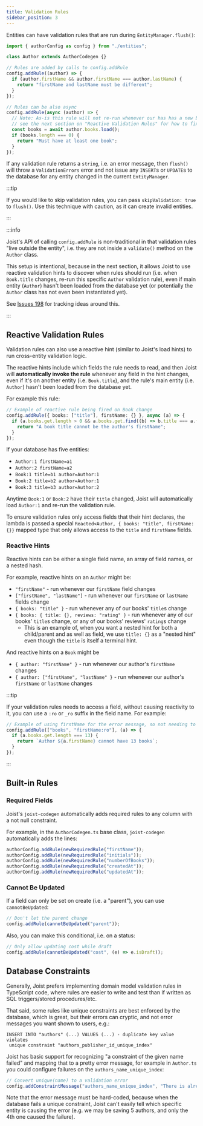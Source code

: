 ```yaml
---
title: Validation Rules
sidebar_position: 3
---
```


Entities can have validation rules that are run during `EntityManager.flush()`:

```typescript
import { authorConfig as config } from "./entities";

class Author extends AuthorCodegen {}

// Rules are added by calls to config.addRule
config.addRule((author) => {
  if (author.firstName && author.firstName === author.lastName) {
    return "firstName and lastName must be different";
  }
});

// Rules can be also async
config.addRule(async (author) => {
  // Note: As-is this rule will not re-run whenever our has has a new book;
  // see the next section on "Reactive Validation Rules" for how to fix this
  const books = await author.books.load();
  if (books.length === 0) {
    return "Must have at least one book";
  }
});
```

If any validation rule returns a `string`, i.e. an error message, then `flush()` will throw a `ValidationErrors` error and not issue any `INSERT`s or `UPDATE`s to the database for any entity changed in the current `EntityManager`.

:::tip

If you would like to skip validation rules, you can pass `skipValidation: true` to `flush()`. Use this technique with caution, as it can create invalid entities.

:::

:::info

Joist's API of calling `config.addRule` is non-traditional in that validation rules "live outside the entity", i.e. they are not inside a `validate()` method on the `Author` class.

This setup is intentional, because in the next section, it allows Joist to use reactive validation hints to discover when rules should run (i.e. when `Book.title` changes, re-run this specific `Author` validation rule), even if main entity (`Author`) hasn't been loaded from the database yet (or potentially the `Author` class has not even been instantiated yet).

See [Issues 198](https://github.com/stephenh/joist-ts/issues/198) for tracking ideas around this.

:::

## Reactive Validation Rules

Validation rules can also use a reactive hint (similar to Joist's load hints) to run cross-entity validation logic.

The reactive hints include which fields the rule needs to read, and then Joist will **automatically invoke the rule** whenever any field in the hint changes, even if it's on another entity (i.e. `Book.title`), and the rule's main entity (i.e. `Author`) hasn't been loaded from the database yet.

For example this rule:

```typescript
// Example of reactive rule being fired on Book change
config.addRule({ books: ["title"], firstName: {} }, async (a) => {
  if (a.books.get.length > 0 && a.books.get.find((b) => b.title === a.firstName)) {
    return "A book title cannot be the author's firstName";
  }
});
```

If your database has five entities:

- `Author:1 firstName=a1`
- `Author:2 firstName=a2`
- `Book:1 title=b1 author=Author:1`
- `Book:2 title=b2 author=Author:1`
- `Book:3 title=b3 author=Author:2`

Anytime `Book:1` or `Book:2` have their `title` changed, Joist will automatically load `Author:1` and re-run the validation rule.

To ensure validation rules only access fields that their hint declares, the lambda is passed a special `Reacted<Author, { books: "title", firstName: {}}` mapped type that only allows access to the `title` and `firstName` fields.

### Reactive Hints

Reactive hints can be either a single field name, an array of field names, or a nested hash.

For example, reactive hints on an `Author` might be:

- `"firstName"` - run whenever our `firstName` field changes
- `["firstName", "lastName"]` - run whenever our `firstName` or `lastName` fields change
- `{ books: "title" }` - run whenever any of our books' `title`s change
- `{ books: { title: {}, reviews: "rating" }` - run whenever any of our books' `title`s change, or any of our books' reviews' `rating`s change
  - This is an example of, when you want a nested hint for both a child/parent and as well as field, we use `title: {}` as a "nested hint" even though the `title` is itself a terminal hint.

And reactive hints on a `Book` might be

- `{ author: "firstName" }` - run whenever our author's `firstName` changes
- `{ author: ["firstName", "lastName" }` - run whenever our author's `firstName` or `lastName` changes

:::tip

If your validation rules needs to access a field, without causing reactivity to it, you can use a `:ro` or `_ro` suffix in the field name. For example:

```typescript
// Example of using firstName for the error message, so not needing to react on it
config.addRule(["books", "firstName:ro"], (a) => {
  if (a.books.get.length === 13) {
    return `Author ${a.firstName} cannot have 13 books`;
  }
});
```

:::

## Built-in Rules

### Required Fields

Joist's `joist-codegen` automatically adds required rules to any column with a not null constraint.

For example, in the `AuthorCodegen.ts` base class, `joist-codegen` automatically adds the lines:

```typescript
authorConfig.addRule(newRequiredRule("firstName"));
authorConfig.addRule(newRequiredRule("initials"));
authorConfig.addRule(newRequiredRule("numberOfBooks"));
authorConfig.addRule(newRequiredRule("createdAt"));
authorConfig.addRule(newRequiredRule("updatedAt"));
```

### Cannot Be Updated

If a field can only be set on create (i.e. a "parent"), you can use `cannotBeUpdated`:

```typescript
// Don't let the parent change
config.addRule(cannotBeUpdated("parent"));
```

Also, you can make this conditional, i.e. on a status:

```typescript
// Only allow updating cost while draft
config.addRule(cannotBeUpdated("cost", (e) => e.isDraft));
```

## Database Constraints

Generally, Joist prefers implementing domain model validation rules in TypeScript code, where rules are easier to write and test than if written as SQL triggers/stored procedures/etc.

That said, some rules like unique constraints are best enforced by the database, which is great, but their errors can cryptic, and not error messages you want shown to users, e.g.:

```
INSERT INTO "authors" (...) VALUES (...) - duplicate key value violates
 unique constraint "authors_publisher_id_unique_index"
```

Joist has basic support for recognizing "a constraint of the given name failed" and mapping that to a pretty error message, for example in `Author.ts` you could configure failures on the `authors_name_unique_index`:

```typescript
// Convert unique(name) to a validation error
config.addConstraintMessage("authors_name_unique_index", "There is already an Author with that name");
```

Note that the error message must be hard-coded, because when the database fails a unique constraint, Joist can't easily tell which specific entity is causing the error (e.g. we may be saving 5 authors, and only the 4th one caused the failure).
